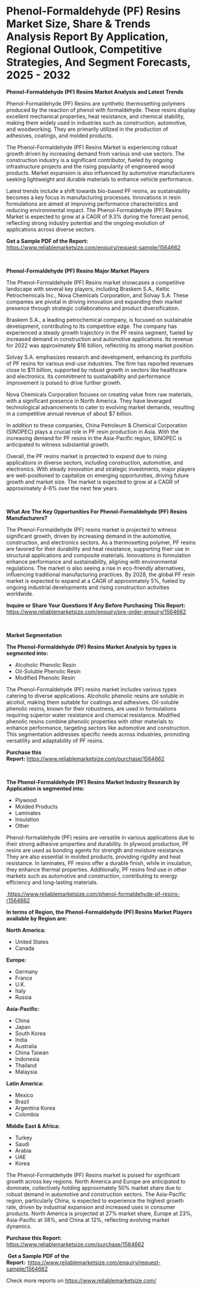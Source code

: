 <p><h1>Phenol-Formaldehyde (PF) Resins Market Size, Share & Trends Analysis Report By Application, Regional Outlook, Competitive Strategies, And Segment Forecasts, 2025 - 2032</h1></p><p><strong>Phenol-Formaldehyde (PF) Resins Market Analysis and Latest Trends</strong></p>
<p><p>Phenol-Formaldehyde (PF) Resins are synthetic thermosetting polymers produced by the reaction of phenol with formaldehyde. These resins display excellent mechanical properties, heat resistance, and chemical stability, making them widely used in industries such as construction, automotive, and woodworking. They are primarily utilized in the production of adhesives, coatings, and molded products.</p><p>The Phenol-Formaldehyde (PF) Resins Market is experiencing robust growth driven by increasing demand from various end-use sectors. The construction industry is a significant contributor, fueled by ongoing infrastructure projects and the rising popularity of engineered wood products. Market expansion is also influenced by automotive manufacturers seeking lightweight and durable materials to enhance vehicle performance.</p><p>Latest trends include a shift towards bio-based PF resins, as sustainability becomes a key focus in manufacturing processes. Innovations in resin formulations are aimed at improving performance characteristics and reducing environmental impact. The Phenol-Formaldehyde (PF) Resins Market is expected to grow at a CAGR of 9.3% during the forecast period, reflecting strong industry potential and the ongoing evolution of applications across diverse sectors.</p></p>
<p><strong>Get a Sample PDF of the Report:&nbsp;</strong> <a href="https://www.reliablemarketsize.com/enquiry/request-sample/1564662?utm_campaign=2317&utm_medium=2&utm_source=Github&utm_content=ia&utm_term=02042025&utm_id=phenol-formaldehyde-pf-resins">https://www.reliablemarketsize.com/enquiry/request-sample/1564662</a></p>
<p>&nbsp;</p>
<p><strong>Phenol-Formaldehyde (PF) Resins Major Market Players</strong></p>
<p><p>The Phenol-Formaldehyde (PF) Resins market showcases a competitive landscape with several key players, including Braskem S.A., Keltic Petrochemicals Inc., Nova Chemicals Corporation, and Solvay S.A. These companies are pivotal in driving innovation and expanding their market presence through strategic collaborations and product diversification.</p><p>Braskem S.A., a leading petrochemical company, is focused on sustainable development, contributing to its competitive edge. The company has experienced a steady growth trajectory in the PF resins segment, fueled by increased demand in construction and automotive applications. Its revenue for 2022 was approximately $16 billion, reflecting its strong market position.</p><p>Solvay S.A. emphasizes research and development, enhancing its portfolio of PF resins for various end-use industries. The firm has reported revenues close to $11 billion, supported by robust growth in sectors like healthcare and electronics. Its commitment to sustainability and performance improvement is poised to drive further growth.</p><p>Nova Chemicals Corporation focuses on creating value from raw materials, with a significant presence in North America. They have leveraged technological advancements to cater to evolving market demands, resulting in a competitive annual revenue of about $7 billion.</p><p>In addition to these companies, China Petroleum & Chemical Corporation (SINOPEC) plays a crucial role in PF resin production in Asia. With the increasing demand for PF resins in the Asia-Pacific region, SINOPEC is anticipated to witness substantial growth.</p><p>Overall, the PF resins market is projected to expand due to rising applications in diverse sectors, including construction, automotive, and electronics. With steady innovation and strategic investments, major players are well-positioned to capitalize on emerging opportunities, driving future growth and market size. The market is expected to grow at a CAGR of approximately 4-6% over the next few years.</p></p>
<p>&nbsp;</p>
<p><strong>What Are The Key Opportunities For Phenol-Formaldehyde (PF) Resins Manufacturers?</strong></p>
<p><p>The Phenol-Formaldehyde (PF) resins market is projected to witness significant growth, driven by increasing demand in the automotive, construction, and electronics sectors. As a thermosetting polymer, PF resins are favored for their durability and heat resistance, supporting their use in structural applications and composite materials. Innovations in formulation enhance performance and sustainability, aligning with environmental regulations. The market is also seeing a rise in eco-friendly alternatives, influencing traditional manufacturing practices. By 2028, the global PF resin market is expected to expand at a CAGR of approximately 5%, fueled by ongoing industrial developments and rising construction activities worldwide.</p></p>
<p><strong>Inquire or Share Your Questions If Any Before Purchasing This Report:</strong> <a href="https://www.reliablemarketsize.com/enquiry/pre-order-enquiry/1564662?utm_campaign=2317&utm_medium=2&utm_source=Github&utm_content=ia&utm_term=02042025&utm_id=phenol-formaldehyde-pf-resins">https://www.reliablemarketsize.com/enquiry/pre-order-enquiry/1564662</a></p>
<p>&nbsp;</p>
<p><strong>Market Segmentation</strong></p>
<p><strong>The Phenol-Formaldehyde (PF) Resins Market Analysis by types is segmented into:</strong></p>
<p><ul><li>Alcoholic Phenolic Resin</li><li>Oil-Soluble Phenolic Resin</li><li>Modified Phenolic Resin</li></ul></p>
<p><p>The Phenol-Formaldehyde (PF) resins market includes various types catering to diverse applications. Alcoholic phenolic resins are soluble in alcohol, making them suitable for coatings and adhesives. Oil-soluble phenolic resins, known for their robustness, are used in formulations requiring superior water resistance and chemical resistance. Modified phenolic resins combine phenolic properties with other materials to enhance performance, targeting sectors like automotive and construction. This segmentation addresses specific needs across industries, promoting versatility and adaptability of PF resins.</p></p>
<p><strong>Purchase this Report:&nbsp;</strong><a href="https://www.reliablemarketsize.com/purchase/1564662?utm_campaign=2317&utm_medium=2&utm_source=Github&utm_content=ia&utm_term=02042025&utm_id=phenol-formaldehyde-pf-resins">https://www.reliablemarketsize.com/purchase/1564662</a></p>
<p>&nbsp;</p>
<p><strong>The Phenol-Formaldehyde (PF) Resins Market Industry Research by Application is segmented into:</strong></p>
<p><ul><li>Plywood</li><li>Molded Products</li><li>Laminates</li><li>Insulation</li><li>Other</li></ul></p>
<p><p>Phenol-formaldehyde (PF) resins are versatile in various applications due to their strong adhesive properties and durability. In plywood production, PF resins are used as bonding agents for strength and moisture resistance. They are also essential in molded products, providing rigidity and heat resistance. In laminates, PF resins offer a durable finish, while in insulation, they enhance thermal properties. Additionally, PF resins find use in other markets such as automotive and construction, contributing to energy efficiency and long-lasting materials.</p></p>
<p><a href="https://www.reliablemarketsize.com/phenol-formaldehyde-pf-resins-r1564662?utm_campaign=2317&utm_medium=2&utm_source=Github&utm_content=ia&utm_term=02042025&utm_id=phenol-formaldehyde-pf-resins">&nbsp;https://www.reliablemarketsize.com/phenol-formaldehyde-pf-resins-r1564662</a></p>
<p><strong>In terms of Region, the Phenol-Formaldehyde (PF) Resins Market Players available by Region are:</strong></p>
<p>
    <p> <strong> North America: </strong>
        <ul>
            <li>United States</li>
            <li>Canada</li>
        </ul>
        </p> 
    <p> <strong> Europe: </strong>
        <ul>
            <li>Germany</li>
            <li>France</li>
            <li>U.K.</li>
            <li>Italy</li>
            <li>Russia</li>
        </ul>
        </p> 
    <p> <strong> Asia-Pacific: </strong>
        <ul>
            <li>China</li>
            <li>Japan</li>
            <li>South Korea</li>
            <li>India</li>
            <li>Australia</li>
            <li>China Taiwan</li>
            <li>Indonesia</li>
            <li>Thailand</li>
            <li>Malaysia</li>
        </ul>
        </p> 
    <p> <strong> Latin America: </strong>
        <ul>
            <li>Mexico</li>
            <li>Brazil</li>
            <li>Argentina Korea</li>
            <li>Colombia</li>
        </ul>
        </p> 
    <p> <strong> Middle East & Africa: </strong>
        <ul>
            <li>Turkey</li>
            <li>Saudi</li>
            <li>Arabia</li>
            <li>UAE</li>
            <li>Korea</li>
        </ul>
    </p>
    </p>
<p><p>The Phenol-Formaldehyde (PF) Resins market is poised for significant growth across key regions. North America and Europe are anticipated to dominate, collectively holding approximately 50% market share due to robust demand in automotive and construction sectors. The Asia-Pacific region, particularly China, is expected to experience the highest growth rate, driven by industrial expansion and increased uses in consumer products. North America is projected at 27% market share, Europe at 23%, Asia-Pacific at 38%, and China at 12%, reflecting evolving market dynamics.</p></p>
<p><strong>Purchase this Report: </strong><a href="https://www.reliablemarketsize.com/purchase/1564662?utm_campaign=2317&utm_medium=2&utm_source=Github&utm_content=ia&utm_term=02042025&utm_id=phenol-formaldehyde-pf-resins">https://www.reliablemarketsize.com/purchase/1564662</a></p>
<p>&nbsp;<strong>Get a Sample PDF of the Report:&nbsp;&nbsp;</strong><a href="https://www.reliablemarketsize.com/enquiry/request-sample/1564662?utm_campaign=2317&utm_medium=2&utm_source=Github&utm_content=ia&utm_term=02042025&utm_id=phenol-formaldehyde-pf-resins">https://www.reliablemarketsize.com/enquiry/request-sample/1564662</a></p>
<p><strong></strong></p>
<p>Check more reports on <a href="https://www.reliablemarketsize.com/?utm_campaign=2317&utm_medium=2&utm_source=Github&utm_content=ia&utm_term=02042025&utm_id=phenol-formaldehyde-pf-resins">https://www.reliablemarketsize.com/</a></p>